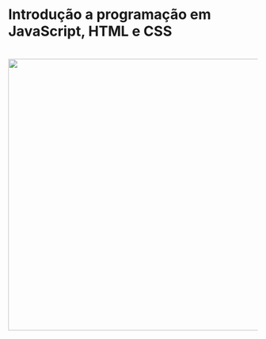 # Introdução a programação em JavaScript, HTML e CSS

 <h1 align="center">

  <img src="https://user-images.githubusercontent.com/104467309/218346720-1036ef9d-b31e-4053-9e74-a6c75de6d3a8.jpg" width="550px">
  
  </h1>
